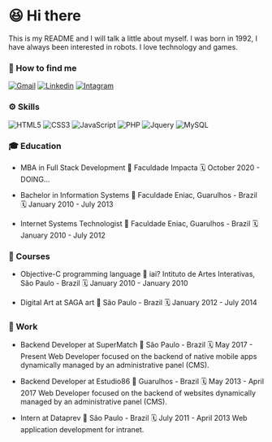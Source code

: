 # 😆 Hi there

This is my README and I will talk a little about myself.
I was born in 1992, I have always been interested in robots. 
I love technology and games.

### 🤔 How to find me
[![Gmail](https://img.shields.io/badge/Gmail-D14836?style=for-the-badge&logo=gmail&logoColor=white)](mailto:nikolas.sugo@gmail.com)
[![Linkedin](https://img.shields.io/badge/LinkedIn-0077B5?style=for-the-badge&logo=linkedin&logoColor=white)](https://www.linkedin.com/in/nikolas-sugo-27114b20/)
[![Intagram](https://img.shields.io/badge/Instagram-E4405F?style=for-the-badge&logo=instagram&logoColor=white)](https://www.instagram.com/nike_sg/)



### ⚙️ Skills
![HTML5](https://img.shields.io/badge/HTML5-E34F26?style=for-the-badge&logo=html5&logoColor=white)
![CSS3](https://img.shields.io/badge/CSS3-1572B6?style=for-the-badge&logo=css3&logoColor=white)
![JavaScript](https://img.shields.io/badge/JavaScript-F7DF1E?style=for-the-badge&logo=javascript&logoColor=black)
![PHP](https://img.shields.io/badge/PHP-777BB4?style=for-the-badge&logo=php&logoColor=white)
![Jquery](https://img.shields.io/badge/jQuery-0769AD?style=for-the-badge&logo=jquery&logoColor=white)
![MySQL](https://img.shields.io/badge/MySQL-00000F?style=for-the-badge&logo=mysql&logoColor=white)




### 🎓 Education
- MBA in Full Stack Development
📍 Faculdade Impacta
🗓 October 2020 - DOING... 

- Bachelor in Information Systems
  📍 Faculdade Eniac, Guarulhos - Brazil
  🗓 January 2010 - July 2013

- Internet Systems Technologist 
  📍 Faculdade Eniac, Guarulhos - Brazil
  🗓 January 2010 - July 2012

### 🎒 Courses
- Objective-C programming language
  📍 iai? Intituto de Artes Interativas, São Paulo - Brazil
  🗓 January 2010 - January 2010

- Digital Art at SAGA art
  📍 São Paulo - Brazil
  🗓 January 2012 - July 2014


### 💼 Work
- Backend Developer at SuperMatch
  📍 São Paulo - Brazil
  🗓 May 2017 - Present
  Web Developer focused on the backend of native mobile apps dynamically managed by an administrative panel (CMS).

- Backend Developer at Estudio86
  📍 Guarulhos - Brazil
  🗓 May 2013 - April 2017
  Web Developer focused on the backend of websites dynamically managed by an administrative panel (CMS).

- Intern at Dataprev
  📍 São Paulo - Brazil
  🗓 July 2011 - April 2013
  Web application development for intranet.